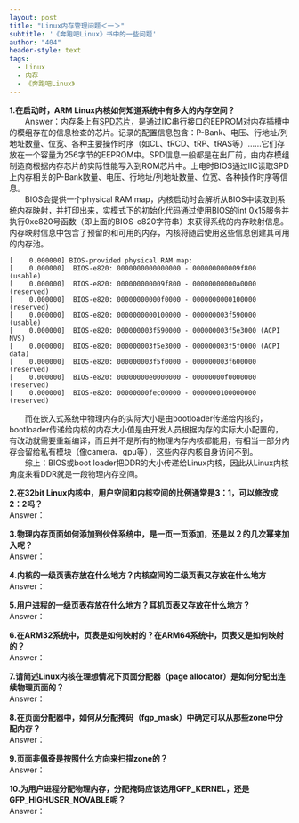 ```yaml
---
layout: post
title: "Linux内存管理问题＜一＞"
subtitle: '《奔跑吧Linux》书中的一些问题'
author: "404"
header-style: text
tags:
  - Linux
  - 内存
  - 《奔跑吧Linux》
---
```



**1.在启动时，ARM Linux内核如何知道系统中有多大的内存空间？**    
　　Answer：内存条上有[SPD芯片](https://en.wikipedia.org/wiki/Serial_presence_detect)，是通过IIC串行接口的EEPROM对内存插槽中的模组存在的信息检查的芯片。记录的配置信息包含：P-Bank、电压、行地址/列地址数量、位宽、各种主要操作时序（如CL、tRCD、tRP、tRAS等）……它们存放在一个容量为256字节的EEPROM中。SPD信息一般都是在出厂前，由内存模组制造商根据内存芯片的实际性能写入到ROM芯片中。上电时BIOS通过IIC读取SPD上内存相关的P-Bank数量、电压、行地址/列地址数量、位宽、各种操作时序等信息。  
　　BIOS会提供一个physical RAM map，内核启动时会解析从BIOS中读取到系统内存映射，并打印出来，实模式下的初始化代码通过使用BIOS的int 0x15服务并执行0xe820号函数（即上面的BIOS-e820字符串）来获得系统的内存映射信息。内存映射信息中包含了预留的和可用的内存，内核将随后使用这些信息创建其可用的内存池。
```
[    0.000000] BIOS-provided physical RAM map:
[    0.000000]  BIOS-e820: 0000000000000000 - 000000000009f800 (usable)
[    0.000000]  BIOS-e820: 000000000009f800 - 00000000000a0000 (reserved)
[    0.000000]  BIOS-e820: 00000000000f0000 - 0000000000100000 (reserved)
[    0.000000]  BIOS-e820: 0000000000100000 - 000000003f590000 (usable)
[    0.000000]  BIOS-e820: 000000003f590000 - 000000003f5e3000 (ACPI NVS)
[    0.000000]  BIOS-e820: 000000003f5e3000 - 000000003f5f0000 (ACPI data)
[    0.000000]  BIOS-e820: 000000003f5f0000 - 000000003f600000 (reserved)
[    0.000000]  BIOS-e820: 00000000e0000000 - 00000000f0000000 (reserved)
[    0.000000]  BIOS-e820: 00000000fec00000 - 0000000100000000 (reserved)
```
　　而在嵌入式系统中物理内存的实际大小是由bootloader传递给内核的，bootloader传递给内核的内存大小值是由开发人员根据内存的实际大小配置的，有改动就需要重新编译，而且并不是所有的物理内存内核都能用，有相当一部分内存会留给私有模块（像camera、gpu等），这些内存内核自身访问不到。  
　　综上：BIOS或boot loader把DDR的大小传递给Linux内核，因此从Linux内核角度来看DDR就是一段物理内存空间。  

**2.在32bit Linux内核中，用户空间和内核空间的比例通常是3：1，可以修改成2：2吗？**   
Answer：

**3.物理内存页面如何添加到伙伴系统中，是一页一页添加，还是以２的几次幂来加入呢？**  
Answer：

**4.内核的一级页表存放在什么地方？内核空间的二级页表又存放在什么地方**  
Answer：

**5.用户进程的一级页表存放在什么地方？耳机页表又存放在什么地方？**  
Answer：

**6.在ARM32系统中，页表是如何映射的？在ARM64系统中，页表又是如何映射的？**  
Answer：

**7.请简述Linux内核在理想情况下页面分配器（page allocator）是如何分配出连续物理页面的？**  
Answer：

**8.在页面分配器中，如何从分配掩码（fgp_mask）中确定可以从那些zone中分配内存？**  
Answer：

**9.页面非佩奇是按照什么方向来扫描zone的？**  
Answer：

**10.为用户进程分配物理内存，分配掩码应该选用GFP_KERNEL，还是GFP_HIGHUSER_NOVABLE呢？**  
Answer：
